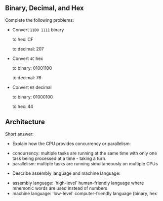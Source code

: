 <!-- Answers to the Short Answer Essay Questions go here -->

## Binary, Decimal, and Hex

Complete the following problems:

* Convert `1100 1111` binary

    to hex:  CF

    to decimal: 207


* Convert `4C` hex

    to binary:  01001100

    to decimal: 76


* Convert `68` decimal

    to binary: 01000100

    to hex:   44


## Architecture

Short answer:

* Explain how the CPU provides concurrency or parallelism:
- concurrency: multiple tasks are running at the same time with only one task being processed at a time - taking a turn.
- parallelism: multiple tasks are running simultaneously on multiple CPUs

* Describe assembly language and machine language:
- assembly language: 'high-level' human-friendly language where mnemonic words are used instead of numbers
- machine language: 'low-level' computer-friendly language (binary, hex
